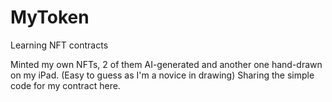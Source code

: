 # MyToken
Learning NFT contracts 

Minted my own NFTs, 2 of them AI-generated and another one hand-drawn on my iPad. (Easy to guess as I'm a novice in drawing) 
Sharing the simple code for my contract here. 
